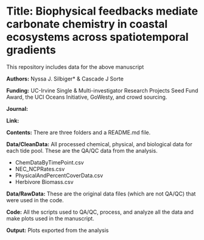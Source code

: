 # Title: Biophysical feedbacks mediate carbonate chemistry in coastal ecosystems across spatiotemporal gradients

This repository includes data  for the above manuscript

**Authors:** Nyssa J. Silbiger* & Cascade J Sorte
 

**Funding:** UC-Irvine Single & Multi-investigator Research Projects Seed Fund Award, the UCI Oceans Initiative, GoWesty, and crowd sourcing. 
 
**Journal:**  
   
**Link:**  

**Contents:** There are three folders and a README.md file.

**Data/CleanData:** All processed chemical, physical, and biological data for each tide pool. These are the QA/QC data from the analysis.  
  
* ChemDataByTimePoint.csv
* NEC_NCPRates.csv
* PhysicalAndPercentCoverData.csv
* Herbivore Biomass.csv


**Data/RawData:** These are the original data files (which are not QA/QC) that were used in the code.  

**Code:** All the scripts used to QA/QC, process, and analyze all the data and make plots used in the manuscript.

**Output:** Plots exported from the analysis

